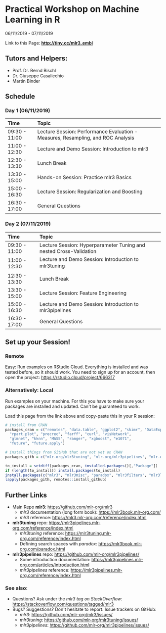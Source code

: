 # Practical Workshop on Machine Learning in R

06/11/2019 - 07/11/2019

Link to this Page: **http://tiny.cc/mlr3_embl**

## Tutors and Helpers:

- Prof. Dr. Bernd Bischl
- Dr. Giuseppe Casalicchio
- Martin Binder

## Schedule

### Day 1 (06/11/2019)

| Time | Topic                        |
| :-   | :---------------             |
| 09:30 - 11:00 | Lecture Session: Performance Evaluation - Measures, Resampling, and ROC Analysis |
| 11:00 - 12:30 | Lecture and Demo Session: Introduction to mlr3 |
| 12:30 - 13:30 | Lunch Break |
| 13:30 - 15:00 | Hands-on Session: Practice mlr3 Basics |
| 15:00 - 16:30 | Lecture Session: Regularization and Boosting |
| 16:30 - 17:00 | General Questions |

### Day 2 (07/11/2019)

| Time | Topic                        |
| :-   | :---------------             |
| 09:30 - 11:00 | Lecture Session: Hyperparameter Tuning and nested Cross-Validation |
| 11:00 - 12:30 | Lecture and Demo Session: Introduction to mlr3tuning|
| 12:30 - 13:30 | Lunch Break |
| 13:30 - 15:00 | Lecture Session: Feature Engineering |
| 15:00 - 16:30 | Lecture and Demo Session: Introduction to mlr3pipelines |
| 16:30 - 17:00 | General Questions |

## Set up your Session!

### Remote

Easy: Run examples on RStudio Cloud. Everything is installed and was tested before, so it should work. 
You need to sign up for an account, then open the project: https://rstudio.cloud/project/666317

### Alternatively: Local

Run examples on your machine. For this you have to make sure your packages are installed and updated. Can't be guaranteed to work.

Load this page from the link above and copy-paste this in your R session:

```r
# install from CRAN
packages_cran = c("remotes", "data.table", "ggplot2", "skimr", "DataExplorer",
  "rpart.plot", "precrec", "farff", "curl", "visNetwork",
  "glmnet", "kknn", "MASS", "ranger", "xgboost", "e1071",
  "future", "future.apply")

# install things from GitHub that are not yet on CRAN
packages_gith = c("mlr-org/mlr3tuning", "mlr-org/mlr3pipelines", "mlr-org/mlr3viz")

to_install = setdiff(packages_cran, installed.packages()[,"Package"])
if (length(to_install)) install.packages(to_install)
install.packages(c("mlr3", "mlr3misc", "paradox", "mlr3filters", "mlr3learners"))
lapply(packages_gith, remotes::install_github)
```

## Further Links

- Main Repo **mlr3**: https://github.com/mlr-org/mlr3
  - *mlr3* documentation (long form book): https://mlr3book.mlr-org.com/
  - *mlr3* reference: https://mlr3.mlr-org.com/reference/index.html
- **mlr3tuning** repo: https://mlr3pipelines.mlr-org.com/reference/index.html
  - *mlr3tuning* reference: https://mlr3tuning.mlr-org.com/reference/index.html
  - Defining search spaces with *paradox*: https://mlr3book.mlr-org.com/paradox.html
- **mlr3pipelines** repo: https://github.com/mlr-org/mlr3pipelines/
  - Some introduction documentation: https://mlr3pipelines.mlr-org.com/articles/introduction.html
  - *mlr3pipelines* reference: <https://mlr3pipelines.mlr-org.com/reference/index.html>

### See also:
- Questions? Ask under the *mlr3 tag on StackOverflow*: https://stackoverflow.com/questions/tagged/mlr3
- Bugs? Suggestions? Don't hesitate to report. Issue trackers on GitHub:
  - *mlr3*: https://github.com/mlr-org/mlr3/issues/
  - *mlr3tuning*: https://github.com/mlr-org/mlr3tuning/issues/
  - *mlr3pipelines*: https://github.com/mlr-org/mlr3pipelines/issues/
